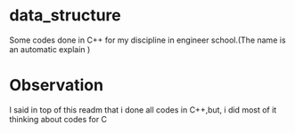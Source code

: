 # data_structure
Some codes  done in C++ for my discipline in engineer school.(The name is an automatic explain  ) 

# Observation
I said in top of this readm that i done all codes in C++,but, i did most of it thinking about codes for C
